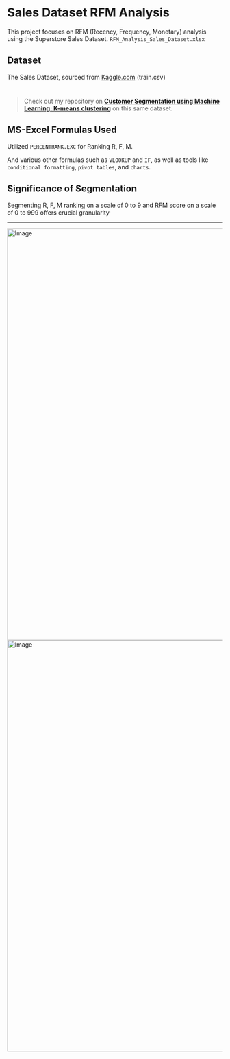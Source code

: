 # Sales Dataset RFM Analysis

This project focuses on RFM (Recency, Frequency, Monetary) analysis using the Superstore Sales Dataset. `RFM_Analysis_Sales_Dataset.xlsx`

## Dataset

The Sales Dataset, sourced from [Kaggle.com](https://www.kaggle.com/datasets/rohitsahoo/sales-forecasting) (train.csv)

#
> Check out my repository on **[Customer Segmentation using Machine Learning: K-means clustering](https://github.com/5umit-chandra/KMeans_Clustering)** on this same dataset.

## MS-Excel Formulas Used

Utilized `PERCENTRANK.EXC` for Ranking R, F, M.

And various other formulas such as `VLOOKUP` and `IF`, as well as tools like `conditional formatting`, `pivot tables`, and `charts`.

## Significance of Segmentation

Segmenting R, F, M ranking on a scale of 0 to 9 and RFM score on a scale of 0 to 999 offers crucial granularity

---

<img width="960" alt="Image" src="https://github.com/user-attachments/assets/520054c5-a5aa-4652-a3de-e90f284ee0cf" />
<img width="960" alt="Image" src="https://github.com/user-attachments/assets/71994c56-9973-441a-a1bc-7512f96c17b6" />
